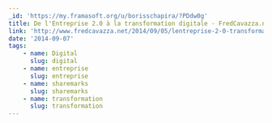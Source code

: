 ```yaml
---
_id: 'https://my.framasoft.org/u/borisschapira/?PDdw0g'
title: De l'Entreprise 2.0 à la transformation digitale - FredCavazza.net
link: 'http://www.fredcavazza.net/2014/09/05/lentreprise-2-0-transformation-digitale/'
date: '2014-09-07'
tags:
    - name: Digital
      slug: digital
    - name: entreprise
      slug: entreprise
    - name: sharemarks
      slug: sharemarks
    - name: transformation
      slug: transformation
---
```


<div class="markdown"><p></p></div>
